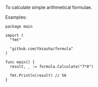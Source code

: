 To calculate simple arithmetical formulae.

Examples:

```
package main

import (
  "fmt"

  "github.com/tksasha/formula"
)

func main() {
  result, _ := formula.Calculate("7*8")

  fmt.Println(result) // 56
}
```
